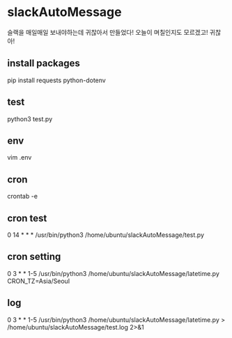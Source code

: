 # slackAutoMessage   
슬랙을 매일매일 보내야하는데 귀찮아서 만들었다! 오늘이 며칠인지도 모르겠고! 귀찮아!   
   
## install packages   
pip install requests python-dotenv   
   
## test   
python3 test.py   
   
## env   
vim .env   
   
## cron   
crontab -e   

## cron test
0 14 * * * /usr/bin/python3 /home/ubuntu/slackAutoMessage/test.py

## cron setting
0 3 * * 1-5 /usr/bin/python3 /home/ubuntu/slackAutoMessage/latetime.py   
CRON_TZ=Asia/Seoul  
   
## log   
0 3 * * 1-5 /usr/bin/python3 /home/ubuntu/slackAutoMessage/latetime.py > /home/ubuntu/slackAutoMessage/test.log 2>&1